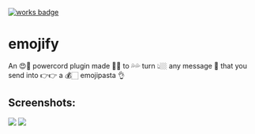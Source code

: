 [![works badge](https://cdn.jsdelivr.net/gh/nikku/works-on-my-machine@v0.2.0/badge.svg)](https://github.com/nikku/works-on-my-machine)
# emojify
An 😍📯 powercord plugin made 👑🍔 to 💦💦 turn 👆🏼 any message 👾 that you send into 👉👉 a 💰🏻 emojipasta 👌

## Screenshots:
![](https://i.imgur.com/kCZ3B1j.png)
![](https://i.imgur.com/vNKNbCn.png)